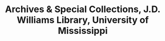 ---
layout: repo
title: "Archives & Special Collections, J.D. Williams Library, University of Mississippi"
id: 24212
permalink: repos/24212/
---